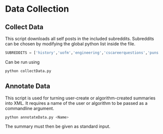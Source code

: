 # Data Collection

## Collect Data
This script downloads all self posts in the included subreddits. Subreddits can be chosen by modifying the global python list inside the file.
``` Python
SUBREDDITS = ['history','uofm','engineering','cscareerquestions','puns']
```
Can be run using
``` Bash
python collectData.py
```

## Annotate Data
This script is used for turning user-create or algorithm-created summaries into XML. It requires a name of the user or algorithm to be passed as a commandline argument. 
``` Bash
python annotateData.py <Name>
```
The summary must then be given as standard input. 
